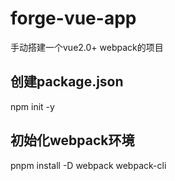 # forge-vue-app
手动搭建一个vue2.0+ webpack的项目


## 创建package.json
npm init -y
## 初始化webpack环境
pnpm install -D webpack webpack-cli


